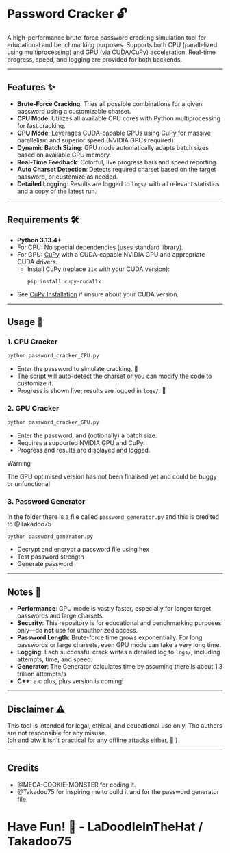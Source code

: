 # Password Cracker 🔓

A high-performance brute-force password cracking simulation tool for educational and benchmarking purposes. Supports both CPU (parallelized using multiprocessing) and GPU (via CUDA/CuPy) acceleration. Real-time progress, speed, and logging are provided for both backends.

---

## Features ✨

- **Brute-Force Cracking**: Tries all possible combinations for a given password using a customizable charset.
- **CPU Mode**: Utilizes all available CPU cores with Python multiprocessing for fast cracking. 
- **GPU Mode**: Leverages CUDA-capable GPUs using [CuPy](https://cupy.dev/) for massive parallelism and superior speed (NVIDIA GPUs required).
- **Dynamic Batch Sizing**: GPU mode automatically adapts batch sizes based on available GPU memory.
- **Real-Time Feedback**: Colorful, live progress bars and speed reporting.
- **Auto Charset Detection**: Detects required charset based on the target password, or customize as needed.
- **Detailed Logging**: Results are logged to `logs/` with all relevant statistics and a copy of the latest run.

---

## Requirements 🛠️

- **Python 3.13.4+**
- For CPU: No special dependencies (uses standard library).
- For GPU: [CuPy](https://cupy.dev/) with a CUDA-capable NVIDIA GPU and appropriate CUDA drivers.
  - Install CuPy (replace `11x` with your CUDA version):  
    ```
    pip install cupy-cuda11x
    ```
- See [CuPy Installation](https://docs.cupy.dev/en/stable/install.html) if unsure about your CUDA version.

---

## Usage 🚀

### 1. CPU Cracker

```bash
python password_cracker_CPU.py
```

- Enter the password to simulate cracking. 🔑
- The script will auto-detect the charset or you can modify the code to customize it.
- Progress is shown live; results are logged in `logs/`. 📂

### 2. GPU Cracker

```bash
python password_cracker_GPU.py
```

- Enter the password, and (optionally) a batch size.
- Requires a supported NVIDIA GPU and CuPy. 
- Progress and results are displayed and logged. 

>[!WARNING]
>The GPU optimised version has not been finalised yet and could be buggy or unfunctional

### 3. Password Generator

In the folder there is a file called ```password_generator.py``` and this is credited to @Takadoo75

```bash
python password_generator.py
```

- Decrypt and encrypt a password file using hex
- Test password strength
- Generate password

---

## Notes 📝

- **Performance**: GPU mode is vastly faster, especially for longer target passwords and large charsets. 
- **Security**: This repository is for educational and benchmarking purposes only—do **not** use for unauthorized access. 
- **Password Length**: Brute-force time grows exponentially. For long passwords or large charsets, even GPU mode can take a very long time. 
- **Logging**: Each successful crack writes a detailed log to `logs/`, including attempts, time, and speed. 
- **Generator**: The Generator calculates time by assuming there is about 1.3 trillion attempts/s
- **C++**: a c plus, plus version is coming!

---

## Disclaimer ⚠️    

This tool is intended for legal, ethical, and educational use only. The authors are not responsible for any misuse.  
(oh and btw it isn't practical for any offline attacks either, 🙂 )

---

## Credits

- @MEGA-COOKIE-MONSTER for coding it.
- @Takadoo75 for inspiring me to build it and for the password generator file.

# Have Fun! 🎉 - LaDoodleInTheHat / Takadoo75
